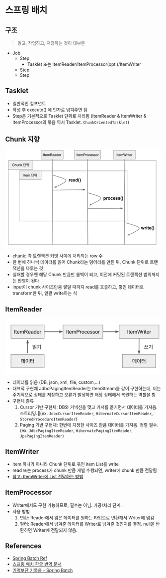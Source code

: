 # 스프링 배치

## 구조
> 읽고, 작업하고, 저장하는 것이 대부분
- Job
  - Step
    - Tasklet 또는 ItemReader/ItemProcessor(opt.)/ItemWriter
  - Step
  - Step


## Tasklet
- 일반적인 컴포넌트
- 작성 후 execute() 에 인자로 넘겨주면 됨
- Step은 기본적으로 Tasklet 단위로 처리됨 (ItemReader & ItemWriter & ItemProcessor의 묶음 역시 Tasklet. `ChunkOrientedTasklet`)


## Chunk 지향
![chunk](../images/spring_batch_01.png)
- chunk: 각 트랜잭션 커밋 사이에 처리되는 row 수
- 한 번에 하나씩 데이터를 읽어 Chunk라는 덩어리를 만든 뒤, Chunk 단위로 트랜잭션을 다루는 것
- 실패할 경우엔 해당 Chunk 만큼만 롤백이 되고, 이전에 커밋된 트랜잭션 범위까지는 반영이 된다
- input이 chunk 사이즈만큼 쌓일 때까지 read를 호출하고, 쌓인 데이터로 transform한 뒤, 일괄 write하는 식


## ItemReader
![itemreader](../images/spring_batch_02.png)
- 데이터를 읽음 (DB, json, xml, file, custom,...)
- 대표적 구현체 JdbcPagingItemReader는 ItemStream를 같이 구현하는데, 이는 주기적으로 상태를 저장하고 오류가 발생하면 해당 상태에서 복원하는 역할을 함
- 구현체 종류
    1. Cursor 기반 구현체: DB와 커넥션을 맺고 커서를 옮기면서 데이터를 가져옴. 스트리밍.(ex. `JdbcCursorItemReader`, `HibernateCursorItemReader`, `StoredProcedureItemReader`)
    2. Paging 기반 구현체: 한번에 지정한 사이즈 만큼 데이터를 가져옴. 정렬 필수. (ex. `JdbcPagingItemReader`, `HibernatePagingItemReader`, `JpaPagingItemReader`)


## ItemWriter
- item 하나가 아니라 Chunk 단위로 묶인 item List를 write
- read 또는 process가 chunk 만큼 개별 수행되면, writer에 chunk 만큼 전달됨
- [참고: ItemWriter에 List 전달하는 방법](https://jojoldu.tistory.com/140)


## ItemProcessor
- Writer에서도 구현 가능하므로, 필수는 아님. 가공/처리 단계.
- 사용 방법
    1. 변환: Reader에서 읽은 데이터를 원하는 타입으로 변환해서 Writer에 넘김
    2. 필터: Reader에서 넘겨준 데이터를 Writer로 넘겨줄 것인지를 결정. null을 반환하면 Writer에 전달되지 않음. 


## References
- [Spring Batch Ref](https://docs.spring.io/spring-batch/docs/4.2.x/reference/html/index-single.html)
- [스프링 배치 한글 번역 문서](https://godekdls.github.io/Spring%20Batch/contents/)
- [기억보단 기록을 - Spring Batch](https://jojoldu.tistory.com/category/Spring%20Batch)